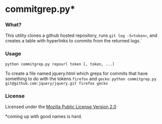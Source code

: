 # commitgrep.py*

### What?

This utility clones a github hosted repository, runs `git log -S<token>`, and creates a table with hyperlinks to commits from the returned logs.`

### Usage
`python commitgrep.py repourl token [, token, ...]`

To create a file named jquery.html which greps for commits that have something to do with the tokens `firefox` and `gecko`:
`python commitgrep.py git@github.com:jquery/jquery.git firefox gecko`

### License

Licensed under the [Mozilla Public License Version 2.0](http://www.mozilla.org/MPL/2.0/)

*coming up with good names is hard.